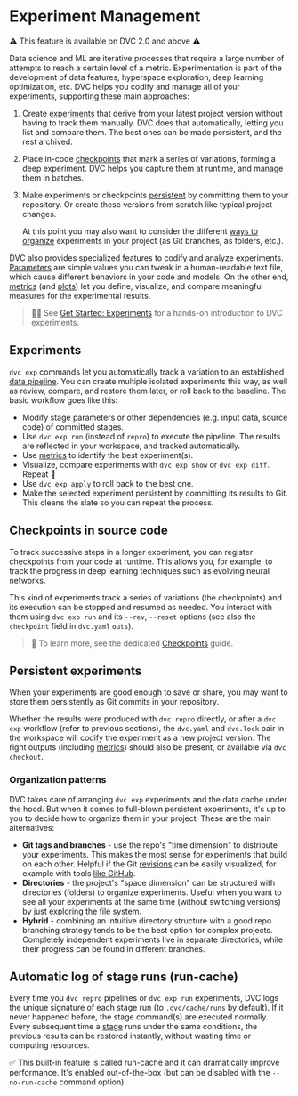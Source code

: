 # Experiment Management

⚠️ This feature is available on DVC 2.0 and above ⚠️

Data science and ML are iterative processes that require a large number of
attempts to reach a certain level of a metric. Experimentation is part of the
development of data features, hyperspace exploration, deep learning
optimization, etc. DVC helps you codify and manage all of your
<abbr>experiments</abbr>, supporting these main approaches:

1. Create [experiments](#experiments) that derive from your latest project
   version without having to track them manually. DVC does that automatically,
   letting you list and compare them. The best ones can be made persistent, and
   the rest archived.
2. Place in-code [checkpoints](#checkpoints-in-source-code) that mark a series
   of variations, forming a deep experiment. DVC helps you capture them at
   runtime, and manage them in batches.
3. Make experiments or checkpoints [persistent](#persistent-experiments) by
   committing them to your <abbr>repository</abbr>. Or create these versions
   from scratch like typical project changes.

   At this point you may also want to consider the different
   [ways to organize](#organization-patterns) experiments in your project (as
   Git branches, as folders, etc.).

DVC also provides specialized features to codify and analyze experiments.
[Parameters](/doc/command-reference/params) are simple values you can tweak in a
human-readable text file, which cause different behaviors in your code and
models. On the other end, [metrics](/doc/command-reference/metrics) (and
[plots](/doc/command-reference/plots)) let you define, visualize, and compare
meaningful measures for the experimental results.

> 👨‍💻 See [Get Started: Experiments](/doc/start/experiments) for a hands-on
> introduction to DVC experiments.

## Experiments

`dvc exp` commands let you automatically track a variation to an established
[data pipeline](/doc/command-reference/dag). You can create multiple isolated
experiments this way, as well as review, compare, and restore them later, or
roll back to the baseline. The basic workflow goes like this:

- Modify stage <abbr>parameters</abbr> or other dependencies (e.g. input data,
  source code) of committed stages.
- Use `dvc exp run` (instead of `repro`) to execute the pipeline. The results
  are reflected in your <abbr>workspace</abbr>, and tracked automatically.
- Use [metrics](/doc/command-reference/metrics) to identify the best
  experiment(s).
- Visualize, compare experiments with `dvc exp show` or `dvc exp diff`. Repeat
  🔄
- Use `dvc exp apply` to roll back to the best one.
- Make the selected experiment persistent by committing its results to Git. This
  cleans the slate so you can repeat the process.

## Checkpoints in source code

To track successive steps in a longer experiment, you can register checkpoints
from your code at runtime. This allows you, for example, to track the progress
in deep learning techniques such as evolving neural networks.

This kind of experiments track a series of variations (the checkpoints) and its
execution can be stopped and resumed as needed. You interact with them using
`dvc exp run` and its `--rev`, `--reset` options (see also the `checkpoint`
field in `dvc.yaml` `outs`).

> 📖 To learn more, see the dedicated
> [Checkpoints](/doc/user-guide/experiment-management/checkpoints) guide.

## Persistent experiments

When your experiments are good enough to save or share, you may want to store
them persistently as Git commits in your <abbr>repository</abbr>.

Whether the results were produced with `dvc repro` directly, or after a
`dvc exp` workflow (refer to previous sections), the `dvc.yaml` and `dvc.lock`
pair in the <abbr>workspace</abbr> will codify the experiment as a new project
version. The right <abbr>outputs</abbr> (including
[metrics](/doc/command-reference/metrics)) should also be present, or available
via `dvc checkout`.

### Organization patterns

DVC takes care of arranging `dvc exp` experiments and the data
<abbr>cache</abbr> under the hood. But when it comes to full-blown persistent
experiments, it's up to you to decide how to organize them in your project.
These are the main alternatives:

- **Git tags and branches** - use the repo's "time dimension" to distribute your
  experiments. This makes the most sense for experiments that build on each
  other. Helpful if the Git [revisions](https://git-scm.com/docs/revisions) can
  be easily visualized, for example with tools
  [like GitHub](https://docs.github.com/en/github/visualizing-repository-data-with-graphs/viewing-a-repositorys-network).
- **Directories** - the project's "space dimension" can be structured with
  directories (folders) to organize experiments. Useful when you want to see all
  your experiments at the same time (without switching versions) by just
  exploring the file system.
- **Hybrid** - combining an intuitive directory structure with a good repo
  branching strategy tends to be the best option for complex projects.
  Completely independent experiments live in separate directories, while their
  progress can be found in different branches.

## Automatic log of stage runs (run-cache)

Every time you `dvc repro` pipelines or `dvc exp run` experiments, DVC logs the
unique signature of each stage run (to `.dvc/cache/runs` by default). If it
never happened before, the stage command(s) are executed normally. Every
subsequent time a [stage](/doc/command-reference/run) runs under the same
conditions, the previous results can be restored instantly, without wasting time
or computing resources.

✅ This built-in feature is called <abbr>run-cache</abbr> and it can
dramatically improve performance. It's enabled out-of-the-box (but can be
disabled with the `--no-run-cache` command option).
